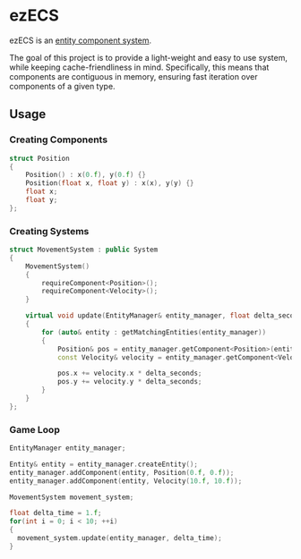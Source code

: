 # ezECS
ezECS is an [entity component system](https://en.wikipedia.org/wiki/Entity_component_system). 

The goal of this project is to provide a light-weight and easy to use system, while keeping cache-friendliness in mind. Specifically, this means that components are contiguous in memory, ensuring fast iteration over components of a given type.

## Usage

### Creating Components
```c++
struct Position
{
	Position() : x(0.f), y(0.f) {}
	Position(float x, float y) : x(x), y(y) {}
	float x;
	float y;
};
```

### Creating Systems

```c++
struct MovementSystem : public System
{
	MovementSystem()
	{
		requireComponent<Position>();
		requireComponent<Velocity>();
	}

	virtual void update(EntityManager& entity_manager, float delta_seconds) override
	{
		for (auto& entity : getMatchingEntities(entity_manager))
		{
			Position& pos = entity_manager.getComponent<Position>(entity);
			const Velocity& velocity = entity_manager.getComponent<Velocity>(entity);

			pos.x += velocity.x * delta_seconds;
			pos.y += velocity.y * delta_seconds;
		}
	}
};
```

### Game Loop
```c++
EntityManager entity_manager;

Entity& entity = entity_manager.createEntity();
entity_manager.addComponent(entity, Position(0.f, 0.f));
entity_manager.addComponent(entity, Velocity(10.f, 10.f));

MovementSystem movement_system;

float delta_time = 1.f;
for(int i = 0; i < 10; ++i)
{
  movement_system.update(entity_manager, delta_time);
}
```
